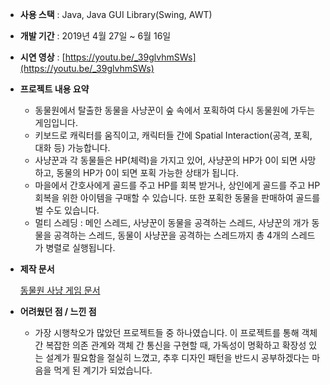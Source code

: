 - **사용 스택** : Java, Java GUI Library(Swing, AWT)
- **개발 기간** : 2019년 4월 27일 ~ 6월 16일
- **시연 영상** : [https://youtu.be/_39glvhmSWs](https://youtu.be/_39glvhmSWs)
- **프로젝트 내용 요약**
    - 동물원에서 탈출한 동물을 사냥꾼이 숲 속에서 포획하여 다시 동물원에 가두는 게임입니다.
    - 키보드로 캐릭터를 움직이고, 캐릭터들 간에 Spatial Interaction(공격, 포획, 대화 등) 가능합니다.
    - 사냥꾼과 각 동물들은 HP(체력)을 가지고 있어, 사냥꾼의 HP가 0이 되면 사망하고, 동물의 HP가 0이 되면 포획 가능한 상태가 됩니다.
    - 마을에서 간호사에게 골드를 주고 HP를 회복 받거나, 상인에게 골드를 주고 HP 회복을 위한 아이템을 구매할 수 있습니다. 또한 포획한 동물을 판매하여 골드를 벌 수도 있습니다.
    - 멀티 스레딩 : 메인 스레드, 사냥꾼이 동물을 공격하는 스레드, 사냥꾼의 개가 동물을 공격하는 스레드, 동물이 사냥꾼을 공격하는 스레드까지 총 4개의 스레드가 병렬로 실행됩니다.
- **제작 문서**
    
    [동물원 사냥 게임 문서](https://www.notion.so/9e246be2ed9248cea50a936fa70c7523)
    
- **어려웠던 점 / 느낀 점**
    - 가장 시행착오가 많았던 프로젝트들 중 하나였습니다. 이 프로젝트를 통해 객체 간 복잡한 의존 관계와 객체 간 통신을 구현할 때, 가독성이 명확하고 확장성 있는 설계가 필요함을 절실히 느꼈고, 추후 디자인 패턴을 반드시 공부하겠다는 마음을 먹게 된 계기가 되었습니다.
